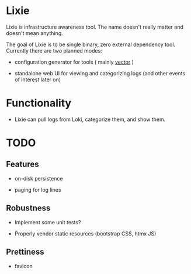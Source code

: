 # Lixie  #

Lixie is infrastructure awareness tool. The name doesn't really matter and
doesn't mean anything.

The goal of Lixie is to be single binary, zero external dependency
tool. Currently there are two planned modes:

- configuration generator for tools ( mainly
  [vector](https://vector.dev) )

- standalone web UI for viewing and categorizing logs (and other events of
  interest later on)

# Functionality

- Lixie can pull logs from Loki, categorize them, and show them.

# TODO

## Features

- on-disk persistence

- paging for log lines

## Robustness

- Implement some unit tests?

- Properly vendor static resources (bootstrap CSS, htmx JS)

## Prettiness

- favicon
